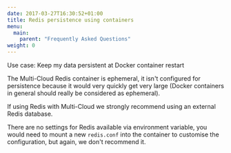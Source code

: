 ```yaml
---
date: 2017-03-27T16:30:52+01:00
title: Redis persistence using containers
menu:
  main:
    parent: "Frequently Asked Questions"
weight: 0 
---
```


Use case: Keep my data persistent at Docker container restart

The Multi-Cloud Redis container is ephemeral, it isn't configured for persistence because it would very quickly get very large (Docker containers in general should really be considered as ephemeral).

If using Redis with Multi-Cloud we strongly recommend using an external Redis database.

There are no settings for Redis available via environment variable, you would need to mount a new `redis.conf` into the container to customise the configuration, but again, we don't recommend it.